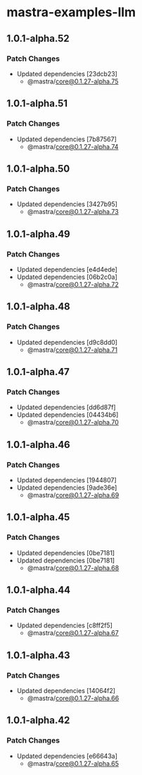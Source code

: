 # mastra-examples-llm

## 1.0.1-alpha.52

### Patch Changes

- Updated dependencies [23dcb23]
  - @mastra/core@0.1.27-alpha.75

## 1.0.1-alpha.51

### Patch Changes

- Updated dependencies [7b87567]
  - @mastra/core@0.1.27-alpha.74

## 1.0.1-alpha.50

### Patch Changes

- Updated dependencies [3427b95]
  - @mastra/core@0.1.27-alpha.73

## 1.0.1-alpha.49

### Patch Changes

- Updated dependencies [e4d4ede]
- Updated dependencies [06b2c0a]
  - @mastra/core@0.1.27-alpha.72

## 1.0.1-alpha.48

### Patch Changes

- Updated dependencies [d9c8dd0]
  - @mastra/core@0.1.27-alpha.71

## 1.0.1-alpha.47

### Patch Changes

- Updated dependencies [dd6d87f]
- Updated dependencies [04434b6]
  - @mastra/core@0.1.27-alpha.70

## 1.0.1-alpha.46

### Patch Changes

- Updated dependencies [1944807]
- Updated dependencies [9ade36e]
  - @mastra/core@0.1.27-alpha.69

## 1.0.1-alpha.45

### Patch Changes

- Updated dependencies [0be7181]
- Updated dependencies [0be7181]
  - @mastra/core@0.1.27-alpha.68

## 1.0.1-alpha.44

### Patch Changes

- Updated dependencies [c8ff2f5]
  - @mastra/core@0.1.27-alpha.67

## 1.0.1-alpha.43

### Patch Changes

- Updated dependencies [14064f2]
  - @mastra/core@0.1.27-alpha.66

## 1.0.1-alpha.42

### Patch Changes

- Updated dependencies [e66643a]
  - @mastra/core@0.1.27-alpha.65
